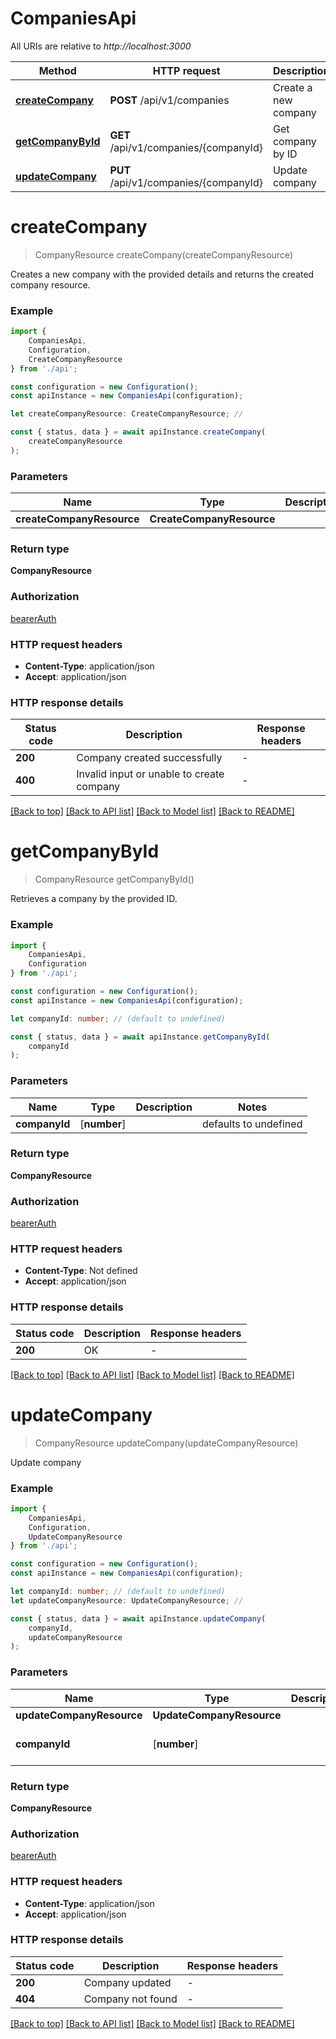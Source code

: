 # CompaniesApi

All URIs are relative to *http://localhost:3000*

|Method | HTTP request | Description|
|------------- | ------------- | -------------|
|[**createCompany**](#createcompany) | **POST** /api/v1/companies | Create a new company|
|[**getCompanyById**](#getcompanybyid) | **GET** /api/v1/companies/{companyId} | Get company by ID|
|[**updateCompany**](#updatecompany) | **PUT** /api/v1/companies/{companyId} | Update company|

# **createCompany**
> CompanyResource createCompany(createCompanyResource)

Creates a new company with the provided details and returns the created company resource.

### Example

```typescript
import {
    CompaniesApi,
    Configuration,
    CreateCompanyResource
} from './api';

const configuration = new Configuration();
const apiInstance = new CompaniesApi(configuration);

let createCompanyResource: CreateCompanyResource; //

const { status, data } = await apiInstance.createCompany(
    createCompanyResource
);
```

### Parameters

|Name | Type | Description  | Notes|
|------------- | ------------- | ------------- | -------------|
| **createCompanyResource** | **CreateCompanyResource**|  | |


### Return type

**CompanyResource**

### Authorization

[bearerAuth](../README.md#bearerAuth)

### HTTP request headers

 - **Content-Type**: application/json
 - **Accept**: application/json


### HTTP response details
| Status code | Description | Response headers |
|-------------|-------------|------------------|
|**200** | Company created successfully |  -  |
|**400** | Invalid input or unable to create company |  -  |

[[Back to top]](#) [[Back to API list]](../README.md#documentation-for-api-endpoints) [[Back to Model list]](../README.md#documentation-for-models) [[Back to README]](../README.md)

# **getCompanyById**
> CompanyResource getCompanyById()

Retrieves a company by the provided ID.

### Example

```typescript
import {
    CompaniesApi,
    Configuration
} from './api';

const configuration = new Configuration();
const apiInstance = new CompaniesApi(configuration);

let companyId: number; // (default to undefined)

const { status, data } = await apiInstance.getCompanyById(
    companyId
);
```

### Parameters

|Name | Type | Description  | Notes|
|------------- | ------------- | ------------- | -------------|
| **companyId** | [**number**] |  | defaults to undefined|


### Return type

**CompanyResource**

### Authorization

[bearerAuth](../README.md#bearerAuth)

### HTTP request headers

 - **Content-Type**: Not defined
 - **Accept**: application/json


### HTTP response details
| Status code | Description | Response headers |
|-------------|-------------|------------------|
|**200** | OK |  -  |

[[Back to top]](#) [[Back to API list]](../README.md#documentation-for-api-endpoints) [[Back to Model list]](../README.md#documentation-for-models) [[Back to README]](../README.md)

# **updateCompany**
> CompanyResource updateCompany(updateCompanyResource)

Update company

### Example

```typescript
import {
    CompaniesApi,
    Configuration,
    UpdateCompanyResource
} from './api';

const configuration = new Configuration();
const apiInstance = new CompaniesApi(configuration);

let companyId: number; // (default to undefined)
let updateCompanyResource: UpdateCompanyResource; //

const { status, data } = await apiInstance.updateCompany(
    companyId,
    updateCompanyResource
);
```

### Parameters

|Name | Type | Description  | Notes|
|------------- | ------------- | ------------- | -------------|
| **updateCompanyResource** | **UpdateCompanyResource**|  | |
| **companyId** | [**number**] |  | defaults to undefined|


### Return type

**CompanyResource**

### Authorization

[bearerAuth](../README.md#bearerAuth)

### HTTP request headers

 - **Content-Type**: application/json
 - **Accept**: application/json


### HTTP response details
| Status code | Description | Response headers |
|-------------|-------------|------------------|
|**200** | Company updated |  -  |
|**404** | Company not found |  -  |

[[Back to top]](#) [[Back to API list]](../README.md#documentation-for-api-endpoints) [[Back to Model list]](../README.md#documentation-for-models) [[Back to README]](../README.md)

